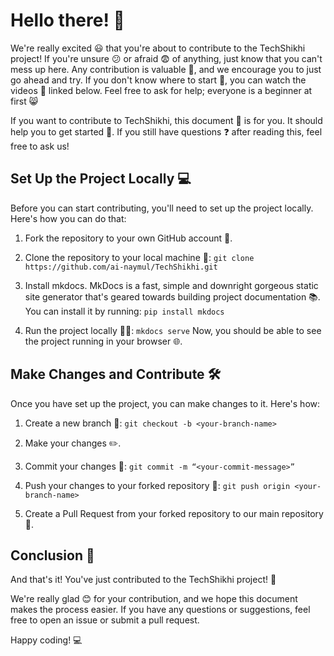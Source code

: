 # Hello there! 👋

We're really excited 😃 that you're about to contribute to the TechShikhi project! If you're unsure 😕 or afraid 😨 of anything, just know that you can't mess up here. Any contribution is valuable 💎, and we encourage you to just go ahead and try. If you don't know where to start 🤔, you can watch the videos 🎥 linked below. Feel free to ask for help; everyone is a beginner at first 😸

If you want to contribute to TechShikhi, this document 📄 is for you. It should help you to get started 🚀. If you still have questions ❓ after reading this, feel free to ask us!

## Set Up the Project Locally 💻

Before you can start contributing, you'll need to set up the project locally. Here's how you can do that:

1. Fork the repository to your own GitHub account 🍴.

2. Clone the repository to your local machine 💾:
    ```git clone https://github.com/ai-naymul/TechShikhi.git```

3. Install mkdocs. MkDocs is a fast, simple and downright gorgeous static site generator that's geared towards building project documentation 📚. You can install it by running:
    ```pip install mkdocs```

4. Run the project locally 🏃‍♀️:
    ```mkdocs serve```
Now, you should be able to see the project running in your browser 🌐.

## Make Changes and Contribute 🛠️

Once you have set up the project, you can make changes to it. Here's how:

1. Create a new branch 🌿:
    ```git checkout -b <your-branch-name>```

2. Make your changes ✏️.

3. Commit your changes 📝:
    ```git commit -m “<your-commit-message>”```

4. Push your changes to your forked repository 🚀:
    ```git push origin <your-branch-name>```

5. Create a Pull Request from your forked repository to our main repository 📮.

## Conclusion 🎈

And that's it! You've just contributed to the TechShikhi project! 🎉

We're really glad 😊 for your contribution, and we hope this document makes the process easier. If you have any questions or suggestions, feel free to open an issue or submit a pull request.

Happy coding! 💻
